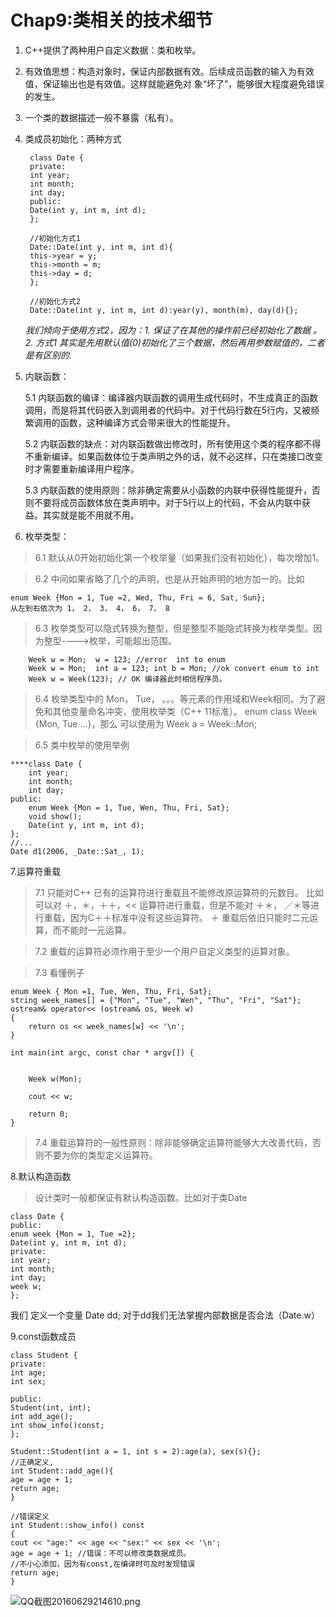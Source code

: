 # Chap9:类相关的技术细节 #
1. C++提供了两种用户自定义数据：类和枚举。
2. 有效值思想：构造对象时，保证内部数据有效。后续成员函数的输入为有效值，保证输出也是有效值。这样就能避免对	象“坏了”，能够很大程度避免错误的发生。
3. 一个类的数据描述一般不暴露（私有）。
4. 类成员初始化：两种方式

    	class Date {
    	private:
    	int year;
    	int month;
    	int day;
    	public:
    	Date(int y, int m, int d);
    	};
    
    	//初始化方式1
    	Date::Date(int y, int m, int d){
    	this->year = y;
    	this->month = m;
    	this->day = d;
    	};
    
    	//初始化方式2
    	Date::Date(int y, int m, int d):year(y), month(m), day(d){};

	_我们倾向于使用方式2，因为：1. 保证了在其他的操作前已经初始化了数据 。2. 方式1 其实是先用默认值(0)初始化了三个数据，然后再用参数赋值的，二者是有区别的._


5. 内联函数：

    5.1 内联函数的编译：编译器内联函数的调用生成代码时，不生成真正的函数调用，而是将其代码嵌入到调用者的代码中。对于代码行数在5行内，又被频繁调用的函数，这种编译方式会带来很大的性能提升。
    
	5.2 内联函数的缺点：对内联函数做出修改时，所有使用这个类的程序都不得不重新编译。如果函数体位于类声明之外的话，就不必这样，只在类接口改变时才需要重新编译用户程序。
	
	5.3 内联函数的使用原则：除非确定需要从小函数的内联中获得性能提升，否则不要将成员函数体放在类声明中。对于5行以上的代码，不会从内联中获益。其实就是能不用就不用。

6. 枚举类型：
	
	
> 6.1 默认从0开始初始化第一个枚举量（如果我们没有初始化），每次增加1。

> 6.2 中间如果省略了几个的声明，也是从开始声明的地方加一的。比如

	enum Week {Mon = 1, Tue =2, Wed, Thu, Fri = 6, Sat, Sun};
	从左到右依次为 1， 2， 3， 4， 6， 7， 8
> 6.3 枚举类型可以隐式转换为整型，但是整型不能隐式转换为枚举类型。因为整型---->枚举，可能超出范围。

	    Week w = Mon;  w = 123; //error  int to enum
    	Week w = Mon;  int a = 123; int b = Mon; //ok convert enum to int
    	Week w = Week(123); // OK 编译器此时相信程序员。

> 6.4 枚举类型中的 Mon， Tue， 。。。等元素的作用域和Week相同。为了避免和其他变量命名冲突，使用枚举类（C++ 11标准）。 enum class Week {Mon, Tue ...}，那么 可以使用为
Week a = Week::Mon;

> 6.5 类中枚举的使用举例

```
****class Date {
    int year;
    int month;
    int day;
public:
    enum Week {Mon = 1, Tue, Wen, Thu, Fri, Sat};
    void show();
    Date(int y, int m, int d);
};
//...
Date d1(2006, _Date::Sat_, 1);
```


7.运算符重载


> 7.1 只能对C++ 已有的运算符进行重载且不能修改原运算符的元数目。
	比如可以对 ＋，＊，＋＋，<< 运算符进行重载，但是不能对 ＋＊， ／＊等进行重载，因为C＋＋标准中没有这些运算符。
	＋ 重载后依旧只能时二元运算，而不能时一元运算。

> 7.2 重载的运算符必须作用于至少一个用户自定义类型的运算对象。

> 7.3 看懂例子


```
enum Week { Mon =1, Tue, Wen, Thu, Fri, Sat};
string week_names[] = {"Mon", "Tue", "Wen", "Thu", "Fri", "Sat"};
ostream& operator<< (ostream& os, Week w)
{
    return os << week_names[w] << '\n';
}

int main(int argc, const char * argv[]) {
   

    Week w(Mon);
    
    cout << w;
    
    return 0;
}
```

> 7.4 重载运算符的一般性原则：除非能够确定运算符能够大大改善代码，否则不要为你的类型定义运算符。


8.默认构造函数
> 设计类时一般都保证有默认构造函数。比如对于类Date

    class Date {
    public:
    enum week {Mon = 1, Tue =2};
    Date(int y, int m, int d);
    private:
    int year;
    int month;
    int day;
    week w;
    };

我们 定义一个变量 Date dd; 对于dd我们无法掌握内部数据是否合法（Date.w）

9.const函数成员

    class Student {
    private:
    int age;
    int sex;
    
    public:
    Student(int, int);
    int add_age();
    int show_info()const;
    };
    
    Student::Student(int a = 1, int s = 2):age(a), sex(s){};
    //正确定义,
    int Student::add_age(){
    age = age + 1;
    return age;
    }
    
    //错误定义
    int Student::show_info() const
    {
    cout << "age:" << age << "sex:" << sex << '\n';
    age = age + 1; //错误：不可以修改类数据成员。
    //不小心添加，因为有const,在编译时可及时发现错误
    return age;
    }
   
![QQ截图20160629214610.png](C:/Users/gz2047/Desktop/QQ截图20160629214610.png "")





